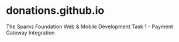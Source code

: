 # donations.github.io
The Sparks Foundation 
Web & Mobile Development Task 1 - Payment Gateway Integration 
